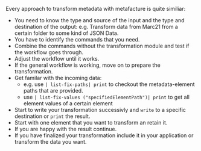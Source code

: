 Every approach to transform metadata with metafacture is quite similiar:

- You need to know the type and source of the input and the type and destination of the output:
	e.g. Transform data from Marc21 from a certain folder to some kind of JSON Data.
- You have to identify the commands that you need.
- Combine the commands without the transformation module and test if the workflow goes through.
- Adjust the workflow until it works.
- If the general workflow is working, move on to prepare the transformation.
- Get familar with the incoming data:
	- e.g. use `| list-fix-paths| print` to checkout the metadata-element paths that are provided.
	- use `| list-fix-values ("specifiedElementPath")| print` to get all element values of a certain element
- Start to write your transformation successivly and `write` to a specific destination or `print` the result.
 - Start with one element that you want to transform an retain it.
 - If you are happy with the result continue.
- If you have finalized your transformation include it in your application or transform the data you want.